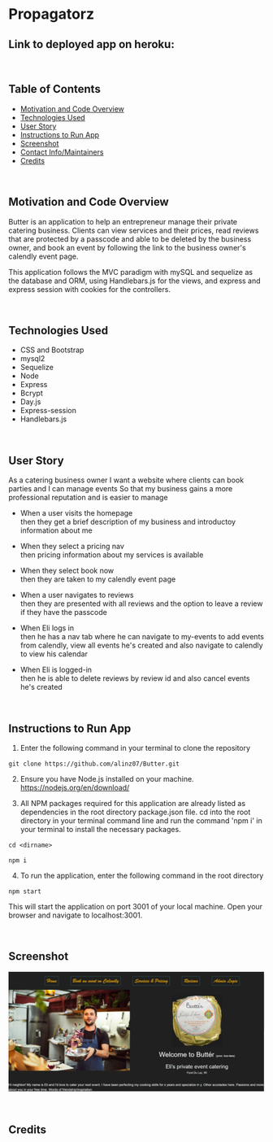 # Propagatorz

## **Link to deployed app on heroku**:

</br>

## **Table of Contents**

-   [Motivation and Code Overview](#motivation-and-code-overview)
-   [Technologies Used](#technologies-used)
-   [User Story](#user-story)
-   [Instructions to Run App](#instructions-to-run-app)
-   [Screenshot](#screenshot)
-   [Contact Info/Maintainers](#contributors)
-   [Credits](#credits)

</br>

## **Motivation and Code Overview**

Butter is an application to help an entrepreneur manage their private catering business. Clients can view services and their prices, read reviews that are protected by a passcode and able to be deleted by the business owner, and book an event by following the link to the business owner's calendly event page.</br>

This application follows the MVC paradigm with mySQL and sequelize as the database and ORM, using Handlebars.js for the views, and express and express session with cookies for the controllers.

</br>

## **Technologies Used**

-   CSS and Bootstrap
-   mysql2
-   Sequelize
-   Node
-   Express
-   Bcrypt
-   Day.js
-   Express-session
-   Handlebars.js

</br>

## **User Story**

As a catering business owner
I want a website where clients can book parties and I can manage events
So that my business gains a more professional reputation and is easier to manage

-   When a user visits the homepage <br/>
    then they get a brief description of my business and introductoy information about me

-   When they select a pricing nav <br/>
    then pricing information about my services is available

-   When they select book now <br/>
    then they are taken to my calendly event page

-   When a user navigates to reviews <br/>
    then they are presented with all reviews and the option to leave a review if they have the passcode

-   When Eli logs in <br/>
    then he has a nav tab where he can navigate to my-events to add events from calendly, view all events he's created and also navigate to calendly to view his calendar

-   When Eli is logged-in <br/>
    then he is able to delete reviews by review id and also cancel events he's created

<br/>

## **Instructions to Run App**

1. Enter the following command in your terminal to clone the repository

```
git clone https://github.com/alinz07/Butter.git
```

2. Ensure you have Node.js installed on your machine. https://nodejs.org/en/download/

3. All NPM packages required for this application are already listed as dependencies in the root directory package.json file. cd into the root directory in your terminal command line and run the command 'npm i' in your terminal to install the necessary packages.

```
cd <dirname>
```

```
npm i
```

4. To run the application, enter the following command in the root directory

```
npm start
```

This will start the application on port 3001 of your local machine. Open your browser and navigate to localhost:3001.

</br>

## **Screenshot**

![Screenshot](./public/images/butter-homepage.jpg) <br/>

</br>

## **Credits**
